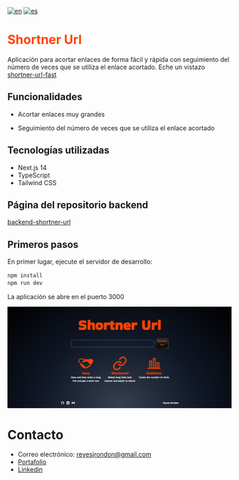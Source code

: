 [![en](https://img.shields.io/badge/lang-en-red.svg)](https://github.com/Reyes1921/shortner-url/blob/main/README.md)
[![es](https://img.shields.io/badge/lang-es-yellow.svg)](https://github.com/Reyes1921/shortner-url/blob/main/README.es.md)

<h1 style="color: #ff4400">Shortner Url</h1>

Aplicación para acortar enlaces de forma fácil y rápida con seguimiento del número de veces que se utiliza el enlace acortado. Eche un vistazo [shortner-url-fast](https://shortner-url-fast.vercel.app/)

## Funcionalidades

- Acortar enlaces muy grandes

- Seguimiento del número de veces que se utiliza el enlace acortado

## Tecnologías utilizadas

- Next.js 14
- TypeScript
- Tailwind CSS

## Página del repositorio backend

[backend-shortner-url](https://github.com/Reyes1921/backend-shortner-url/blob/main/README.es.md)

## Primeros pasos

En primer lugar, ejecute el servidor de desarrollo:

```bash
npm install
npm run dev
```

La aplicación se abre en el puerto 3000

<img src='./public//wallpaper.webp'>

# Contacto

- Correo electrónico: reyesjrondon@gmail.com
- [Portafolio](https://reyesrondon.vercel.app/)
- [Linkedin](https://www.linkedin.com/in/reyes-rondon/)
